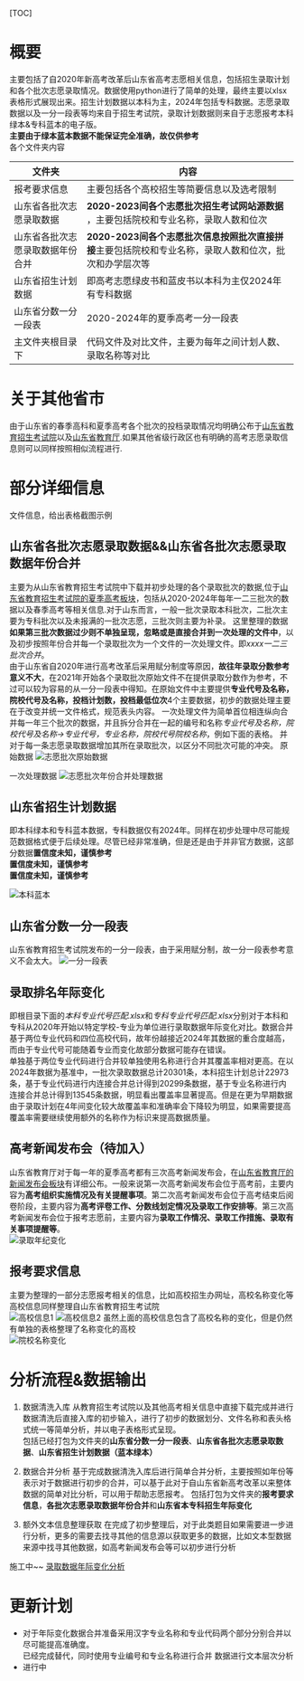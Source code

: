 [TOC]

# 概要
主要包括了自2020年新高考改革后山东省高考志愿相关信息，包括招生录取计划和各个批次志愿录取情况。数据使用python进行了简单的处理，最终主要以xlsx表格形式展现出来。招生计划数据以本科为主，2024年包括专科数据。志愿录取数据以及一分一段表等均来自于招生考试院，录取计划数据则来自于志愿报考本科绿本&专科蓝本的电子版。  
**主要由于绿本蓝本数据不能保证完全准确，故仅供参考**  
各个文件夹内容  

| 文件夹                           | 内容                                                                                                    |
| -------------------------------- | ------------------------------------------------------------------------------------------------------- |
| 报考要求信息                     | 主要包括各个高校招生等简要信息以及选考限制                                                              |
| 山东省各批次志愿录取数据         | **2020-2023间各个志愿批次招生考试网站源数据** ，主要包括院校和专业名称，录取人数和位次                  |
| 山东省各批次志愿录取数据年份合并 | **2020-2023间各个志愿批次信息按照批次直接拼接**主要包括院校和专业名称，录取人数和位次，批次和办学层次等 |
| 山东省招生计划数据               | 即高考志愿绿皮书和蓝皮书以本科为主仅2024年有专科数据                                                    |
| 山东省分数一分一段表             | 2020-2024年的夏季高考一分一段表                                                                         |
| 主文件夹根目录下                 | 代码文件及对比文件，主要为每年之间计划人数、录取名称等对比                                              |
# 关于其他省市
由于山东省的春季高科和夏季高考各个批次的投档录取情况均明确公布于[山东省教育招生考试院](https://www.sdzk.cn/)以及[山东省教育厅](http://edu.shandong.gov.cn).如果其他省级行政区也有明确的高考志愿录取信息则可以同样按照相似流程进行.

# 部分详细信息
文件信息，给出表格截图示例
## 山东省各批次志愿录取数据&&山东省各批次志愿录取数据年份合并
主要为从山东省教育招生考试院中下载并初步处理的各个录取批次的数据,位于[山东省教育招生考试院的夏季高考板块](https://www.sdzk.cn/NewsList.aspx?BCID=2)，包括从2020-2024年每年一二三批次的数据以及春季高考等相关信息.对于山东而言，一般一批次录取本科批次，二批次主要为专科批次以及未报满的一批次志愿，三批次则主要为补录。
这里整理的数据**如果第三批次数据过少则不单独呈现，忽略或是直接合并到一次处理的文件中**，以及初步按照年份合并每一个录取批次为一个文件的一次处理文件。即*xxxx一二三批次合并*。  
由于山东省自2020年进行高考改革后采用赋分制度等原因，**故往年录取分数参考意义不大**，在2021年开始各个录取批次原始文件不在提供录取分数作为参考，不过可以较为容易的从一分一段表中得知。在原始文件中主要提供**专业代号及名称，院校代号及名称，投档计划数，投档最低位次**4个主要数据，初步的数据处理主要在于改变并统一文件格式，规范表头内容。
一次处理文件为简单首位相连纵向合并每一年三个批次的数据，并且拆分合并在一起的编号和名称*专业代号及名称，院校代号及名称->专业代号，专业名称，院校代号院校名称*，例如下面的表格。 并对于每一条志愿录取数据增加其所在录取批次，以区分不同批次可能的冲突。
原始数据
![志愿批次原始数据](表格截图/志愿批次原始数据.png)

一次处理数据
![志愿批次年份合并处理数据](表格截图/志愿批次年份合并处理数据.png)

## 山东省招生计划数据
即本科绿本和专科蓝本数据，专科数据仅有2024年。同样在初步处理中尽可能规范数据格式便于后续处理。尽管已经非常准确，但是还是由于并非官方数据，这部分数据**置信度未知，谨慎参考**  
**置信度未知，谨慎参考**  
**置信度未知，谨慎参考**  

![本科蓝本](表格截图/本科蓝本数据.png)

## 山东省分数一分一段表
山东省教育招生考试院发布的一分一段表，由于采用赋分制，故一分一段表参考意义不会太大。
![一分一段表](表格截图/一分一段表.png)


## 录取排名年际变化
即根目录下面的*本科专业代号匹配.xlsx*和*专科专业代号匹配.xlsx*分别对于本科和专科从2020年开始以特定学校-专业为单位进行录取数据年际变化对比。数据合并基于两位专业代码和四位高校代码，故年份越接近2024年其数据的重合度越高，而由于专业代号可能随着专业而变化故部分数据可能存在错误。  
单独基于两位专业代码进行合并较单独使用名称进行合并其覆盖率相对更高。在以2024年数据为基准中，一批次录取数据总计20301条，本科招生计划总计22973条，基于专业代码进行内连接合并总计得到20299条数据，基于专业名称进行内连接合并总计得到13545条数据，明显看出覆盖率显著提高。但是在更为早期数据由于录取计划在4年间变化较大故覆盖率和准确率会下降较为明显，如果需要提高覆盖率需要继续使用额外的名称作为标识来提高数据质量。  
## 高考新闻发布会（待加入）
山东省教育厅对于每一年的夏季高考都有三次高考新闻发布会，在[山东省教育厅的新闻发布会板块](http://edu.shandong.gov.cn/col/col11973/index.html)有详细公布。一般来说第一次高考新闻发布会位于高考前，主要内容为**高考组织实施情况及有关提醒事项**。第二次高考新闻发布会位于高考结束后阅卷阶段，主要内容为**高考评卷工作、分数线划定情况及录取工作安排等**。第三次高考新闻发布会位于报考志愿前，主要内容为**录取工作情况、录取工作措施、录取有关事项提醒等**。    
![录取年纪变化](表格截图/录取年际变化.png)

## 报考要求信息
主要为整理的一部分志愿报考相关的信息，比如高校招生办网址，高校名称变化等
高校信息同样整理自山东省教育招生考试院  
![高校信息1](表格截图/高校信息1.png)
![高校信息2](表格截图/高校信息2.png)
虽然上面的高校信息包含了高校名称的变化，但是仍然有单独的表格整理了名称变化的高校  
![院校名称变化](表格截图/院校名称变化.png)

# 分析流程&数据输出
1. 数据清洗入库
从教育招生考试院以及其他高考相关信息中直接下载完成并进行数据清洗后直接入库的初步输入，进行了初步的数据划分、文件名称和表头格式统一等简单分析，并以电子表格形式呈现。  
包括已经打包为文件夹的**山东省分数一分一段表**、**山东省各批次志愿录取数据**、**山东省招生计划数据（蓝本绿本）**  
2. 数据合并分析
基于完成数据清洗入库后进行简单合并分析，主要按照如年份等表示对于数据进行初步的合并，可以基于此对于自山东省新高考改革以来整体数据的简单对比分析，可以用于帮助志愿报考。
包括打包为文件夹的**报考要求信息**，**各批次志愿录取数据年份合并**和**山东省本专科招生年际变化**

3. 额外文本信息整理获取
在完成了初步整理后，对于此类题目如果需要进一步进行分析，更多的需要去找寻其他的信息源以获取更多的数据，比如文本型数据来源中找寻其他数据，如高考新闻发布会等可以初步进行分析

施工中~~
[录取数据年际变化分析](/录取数据年际变化分析.md)






# 更新计划
- 对于年际变化数据合并准备采用汉字专业名称和专业代码两个部分分别合并以尽可能提高准确度。  
已经完成替代，同时使用专业编号和专业名称进行合并
数据进行文本层次分析  
- 进行中
